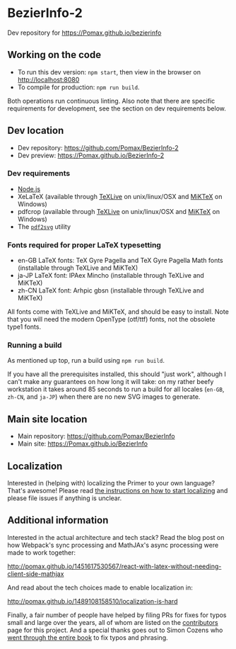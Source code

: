 # BezierInfo-2

Dev repository for https://Pomax.github.io/bezierinfo

## Working on the code

- To run this dev version: `npm start`, then view in the browser on [http://localhost:8080](http://localhost:8080)
- To compile for production: `npm run build`.

Both operations run continuous linting. Also note that there are specific requirements for development, see the section on dev requirements below.

## Dev location

- Dev repository: https://github.com/Pomax/BezierInfo-2
- Dev preview: https://Pomax.github.io/BezierInfo-2

### Dev requirements

- [Node.js](https://nodejs.org)
- XeLaTeX (available through [TeXLive](https://www.tug.org/texlive) on unix/linux/OSX and [MiKTeX](https://miktex.org) on Windows)
- pdfcrop (available through [TeXLive](https://www.tug.org/texlive) on unix/linux/OSX and [MiKTeX](https://miktex.org) on Windows)
- The [`pdf2svg`](http://www.cityinthesky.co.uk/opensource/pdf2svg) utility

### Fonts required for proper LaTeX typesetting
- en-GB LaTeX fonts: TeX Gyre Pagella and TeX Gyre Pagella Math fonts (installable through TeXLive and MiKTeX)
- ja-JP LaTeX font: IPAex Mincho (installable through TeXLive and MiKTeX)
- zh-CN LaTeX font: Arhpic gbsn (installable through TeXLive and MiKTeX)

All fonts come with TeXLive and MiKTeX, and should be easy to install. Note that you will need the modern OpenType (otf/ttf) fonts, not the obsolete type1 fonts.

### Running a build

As mentioned up top, run a build using `npm run build`.

If you have all the prerequisites installed, this should "just work", although I can't make any guarantees on how long it will take: on my rather beefy workstation it takes around 85 seconds to run a build for all locales (`en-GB`, `zh-CN`, and `ja-JP`) when there are no new SVG images to generate.

## Main site location

- Main repository: https://github.com/Pomax/BezierInfo
- Main site: https://Pomax.github.io/BezierInfo

## Localization

Interested in (helping with) localizing the Primer to your own language? That's awesome! Please read [the instructions on how to start localizing](https://github.com/Pomax/BezierInfo-2/wiki/localize) and please file issues if anything is unclear.

## Additional information

Interested in the actual architecture and tech stack? Read the blog post on how Webpack's sync processing and MathJAx's async processing were made to work together:

http://pomax.github.io/1451617530567/react-with-latex-without-needing-client-side-mathjax

And read about the tech choices made to enable localization in:

http://pomax.github.io/1489108158510/localization-is-hard

Finally, a fair number of people have helped by filing PRs for fixes for typos small and large over the years, all of whom are listed on the [contributors](https://github.com/Pomax/BezierInfo-2/graphs/contributors) page for this project. And a special thanks goes out to Simon Cozens who [went through the entire book](https://github.com/Pomax/BezierInfo-2/pulls?utf8=%E2%9C%93&q=is%3Apr+author%3Asimoncozens) to fix typos and phrasing.
